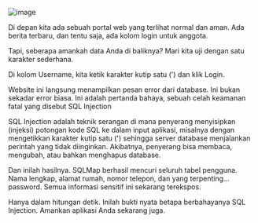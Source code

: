 ![image](https://github.com/user-attachments/assets/f1309563-c560-4dde-bb5c-37d1c15ca3b9)

Di depan kita ada sebuah portal web yang terlihat normal dan aman. Ada berita terbaru, dan tentu saja, ada kolom login untuk anggota.

Tapi, seberapa amankah data Anda di baliknya? Mari kita uji dengan satu karakter sederhana.

Di kolom Username, kita ketik karakter kutip satu (') dan klik Login.

Website ini langsung menampilkan pesan error dari database. Ini bukan sekadar error biasa. Ini adalah pertanda bahaya, sebuah celah keamanan fatal yang disebut SQL Injection

SQL Injection adalah teknik serangan di mana penyerang menyisipkan (injeksi) potongan kode SQL ke dalam input aplikasi, misalnya dengan mengetikkan karakter kutip satu (') sehingga server database menjalankan perintah yang tidak diinginkan. Akibatnya, penyerang bisa membaca, mengubah, atau bahkan menghapus database.

Dan inilah hasilnya. SQLMap berhasil mencuri seluruh tabel pengguna. Nama lengkap, alamat rumah, nomor telepon, dan yang terpenting... password. Semua informasi sensitif ini sekarang terekspos.

Hanya dalam hitungan detik. Inilah bukti nyata betapa berbahayanya SQL Injection. Amankan aplikasi Anda sekarang juga.
